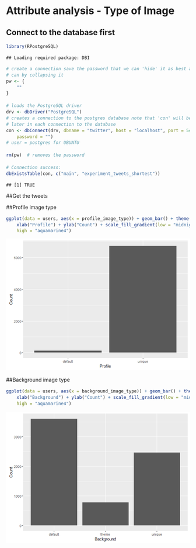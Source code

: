 # Attribute analysis - Type of Image







## Connect to the database first



```r
library(RPostgreSQL)
```

```
## Loading required package: DBI
```

```r
# create a connection save the password that we can 'hide' it as best as we
# can by collapsing it
pw <- {
    ""
}

# loads the PostgreSQL driver
drv <- dbDriver("PostgreSQL")
# creates a connection to the postgres database note that 'con' will be used
# later in each connection to the database
con <- dbConnect(drv, dbname = "twitter", host = "localhost", port = 5432, user = "postgres", 
    password = "")
# user = postgres for UBUNTU

rm(pw)  # removes the password

# Connection success:
dbExistsTable(con, c("main", "experiment_tweets_shortest"))
```

```
## [1] TRUE
```

##Get the tweets


##Profile image type

```r
ggplot(data = users, aes(x = profile_image_type)) + geom_bar() + theme(legend.position = "none") + 
    xlab("Profile") + ylab("Count") + scale_fill_gradient(low = "midnightblue", 
    high = "aquamarine4")
```

![](FactorAnalysis-ImgType_files/figure-html/profile-1.png)<!-- -->

##Background image type

```r
ggplot(data = users, aes(x = background_image_type)) + geom_bar() + theme(legend.position = "none") + 
    xlab("Background") + ylab("Count") + scale_fill_gradient(low = "midnightblue", 
    high = "aquamarine4")
```

![](FactorAnalysis-ImgType_files/figure-html/background-1.png)<!-- -->


